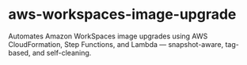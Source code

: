 # aws-workspaces-image-upgrade
Automates Amazon WorkSpaces image upgrades using AWS CloudFormation, Step Functions, and Lambda — snapshot-aware, tag-based, and self-cleaning.
